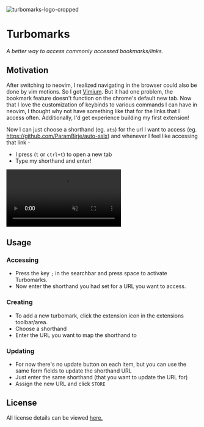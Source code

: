![turbomarks-logo-cropped](https://github.com/user-attachments/assets/21c38cab-d4fc-4ac1-8f59-7282934eb850)

# Turbomarks

_A better way to access commonly accessed bookmarks/links._

## Motivation

After switching to neovim, I realized navigating in the browser could also be done by vim motions. So I got [Vimium](https://github.com/philc/vimium). But it had one problem, the bookmark feature doesn't function on the chrome's default new tab. Now that I love the customization of keybinds to various commands I can have in neovim, I thought why not have something like that for the links that I access often. Additionally, I'd get experience building my first extension!

Now I can just choose a shorthand (eg. `ats`) for the url I want to access (eg. https://github.com/ParamBirje/auto-sslx) and whenever I feel like accessing that link -
- I press (`t` or `ctrl+t`) to open a new tab
- Type my shorthand and enter!

<video loop="" autoplay="" muted="" src="https://github.com/user-attachments/assets/b6b052c0-cd67-4a86-b457-901ef9268217"></video>

## Usage

### Accessing

- Press the key `;` in the searchbar and press space to activate Turbomarks.
- Now enter the shorthand you had set for a URL you want to access.

### Creating

- To add a new turbomark, click the extension icon in the extensions toolbar/area.
- Choose a shorthand
- Enter the URL you want to map the shorthand to

### Updating

- For now there's no update button on each item, but you can use the same form fields to update the shorthand URL
- Just enter the same shorthand (that you want to update the URL for)
- Assign the new URL and click `STORE`

## License

All license details can be viewed [here.](https://github.com/ParamBirje/turbomarks/blob/main/LICENSE)
